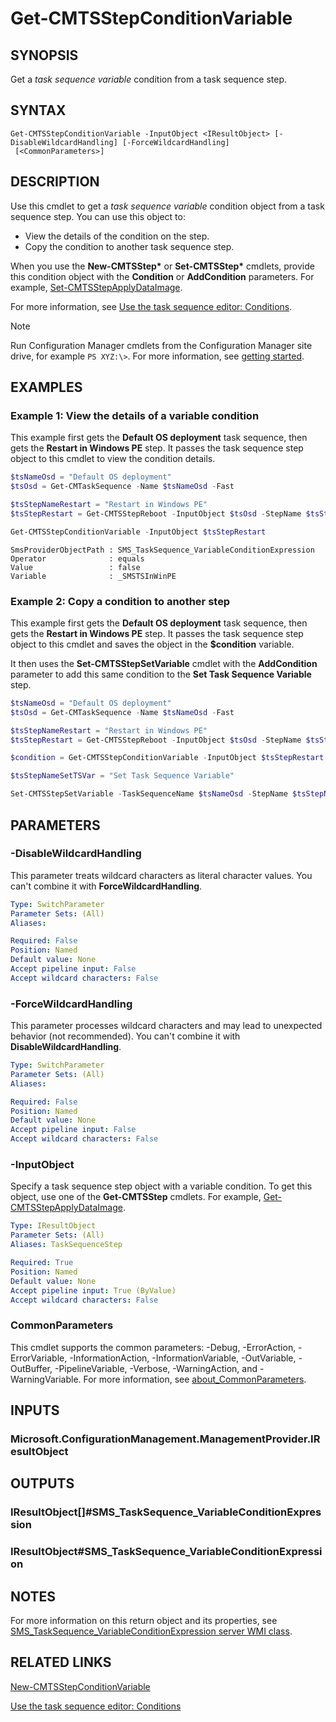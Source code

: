 ﻿---
external help file: AdminUI.PS.dll-Help.xml
Module Name: ConfigurationManager
ms.date: 09/02/2021
online version:
schema: 2.0.0
---

# Get-CMTSStepConditionVariable

## SYNOPSIS

Get a _task sequence variable_ condition from a task sequence step.

## SYNTAX

```
Get-CMTSStepConditionVariable -InputObject <IResultObject> [-DisableWildcardHandling] [-ForceWildcardHandling]
 [<CommonParameters>]
```

## DESCRIPTION

Use this cmdlet to get a _task sequence variable_ condition object from a task sequence step. You can use this object to:

- View the details of the condition on the step.
- Copy the condition to another task sequence step.

When you use the **New-CMTSStep\*** or **Set-CMTSStep\*** cmdlets, provide this condition object with the **Condition** or **AddCondition** parameters. For example, [Set-CMTSStepApplyDataImage](Set-CMTSStepApplyDataImage.md).

For more information, see [Use the task sequence editor: Conditions](/mem/configmgr/osd/understand/task-sequence-editor#bkmk_conditions).

> [!NOTE]
> Run Configuration Manager cmdlets from the Configuration Manager site drive, for example `PS XYZ:\>`. For more information, see [getting started](/powershell/sccm/overview).

## EXAMPLES

### Example 1: View the details of a variable condition

This example first gets the **Default OS deployment** task sequence, then gets the **Restart in Windows PE** step. It passes the task sequence step object to this cmdlet to view the condition details.

```powershell
$tsNameOsd = "Default OS deployment"
$tsOsd = Get-CMTaskSequence -Name $tsNameOsd -Fast

$tsStepNameRestart = "Restart in Windows PE"
$tsStepRestart = Get-CMTSStepReboot -InputObject $tsOsd -StepName $tsStepNameRestart

Get-CMTSStepConditionVariable -InputObject $tsStepRestart
```

```output
SmsProviderObjectPath : SMS_TaskSequence_VariableConditionExpression
Operator              : equals
Value                 : false
Variable              : _SMSTSInWinPE
```

### Example 2: Copy a condition to another step

This example first gets the **Default OS deployment** task sequence, then gets the **Restart in Windows PE** step. It passes the task sequence step object to this cmdlet and saves the object in the **$condition** variable.

It then uses the **Set-CMTSStepSetVariable** cmdlet with the **AddCondition** parameter to add this same condition to the **Set Task Sequence Variable** step.

```powershell
$tsNameOsd = "Default OS deployment"
$tsOsd = Get-CMTaskSequence -Name $tsNameOsd -Fast

$tsStepNameRestart = "Restart in Windows PE"
$tsStepRestart = Get-CMTSStepReboot -InputObject $tsOsd -StepName $tsStepNameRestart

$condition = Get-CMTSStepConditionVariable -InputObject $tsStepRestart

$tsStepNameSetTSVar = "Set Task Sequence Variable"

Set-CMTSStepSetVariable -TaskSequenceName $tsNameOsd -StepName $tsStepNameSetTSVar -AddCondition $condition
```

## PARAMETERS

### -DisableWildcardHandling

This parameter treats wildcard characters as literal character values. You can't combine it with **ForceWildcardHandling**.

```yaml
Type: SwitchParameter
Parameter Sets: (All)
Aliases:

Required: False
Position: Named
Default value: None
Accept pipeline input: False
Accept wildcard characters: False
```

### -ForceWildcardHandling

This parameter processes wildcard characters and may lead to unexpected behavior (not recommended). You can't combine it with **DisableWildcardHandling**.

```yaml
Type: SwitchParameter
Parameter Sets: (All)
Aliases:

Required: False
Position: Named
Default value: None
Accept pipeline input: False
Accept wildcard characters: False
```

### -InputObject

Specify a task sequence step object with a variable condition. To get this object, use one of the **Get-CMTSStep** cmdlets. For example, [Get-CMTSStepApplyDataImage](Get-CMTSStepApplyDataImage.md).

```yaml
Type: IResultObject
Parameter Sets: (All)
Aliases: TaskSequenceStep

Required: True
Position: Named
Default value: None
Accept pipeline input: True (ByValue)
Accept wildcard characters: False
```

### CommonParameters
This cmdlet supports the common parameters: -Debug, -ErrorAction, -ErrorVariable, -InformationAction, -InformationVariable, -OutVariable, -OutBuffer, -PipelineVariable, -Verbose, -WarningAction, and -WarningVariable. For more information, see [about_CommonParameters](http://go.microsoft.com/fwlink/?LinkID=113216).

## INPUTS

### Microsoft.ConfigurationManagement.ManagementProvider.IResultObject

## OUTPUTS

### IResultObject[]#SMS_TaskSequence_VariableConditionExpression

### IResultObject#SMS_TaskSequence_VariableConditionExpression

## NOTES

For more information on this return object and its properties, see [SMS_TaskSequence_VariableConditionExpression server WMI class](/mem/configmgr/develop/reference/osd/sms_tasksequence_variableconditionexpression-server-wmi-class).

## RELATED LINKS

[New-CMTSStepConditionVariable](New-CMTSStepConditionVariable.md)

[Use the task sequence editor: Conditions](/mem/configmgr/osd/understand/task-sequence-editor#bkmk_conditions)
